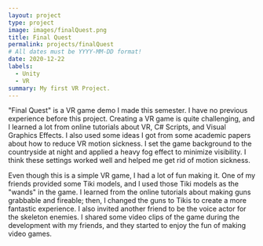 ```yaml
---
layout: project
type: project
image: images/finalQuest.png
title: Final Quest
permalink: projects/finalQuest
# All dates must be YYYY-MM-DD format!
date: 2020-12-22
labels:
  - Unity
  - VR
summary: My first VR Project.
---
```


"Final Quest" is a VR game demo I made this semester. I have no previous experience before this project. Creating a VR game is quite challenging, and I learned a lot from online tutorials about VR, C# Scripts, and Visual Graphics Effects. I also used some ideas I got from some academic papers about how to reduce VR motion sickness. I set the game background to the countryside at night and applied a heavy fog effect to minimize visibility. I think these settings worked well and helped me get rid of motion sickness.

Even though this is a simple VR game, I had a lot of fun making it. One of my friends provided some Tiki models, and I used those Tiki models as the "wands" in the game. I learned from the online tutorials about making guns grabbable and fireable; then, I changed the guns to Tikis to create a more fantastic experience. I also invited another friend to be the voice actor for the skeleton enemies. I shared some video clips of the game during the development with my friends, and they started to enjoy the fun of making video games.


<div class="ui embed" data-source="youtube" data-id="l-PTDldaLsA"></div>
